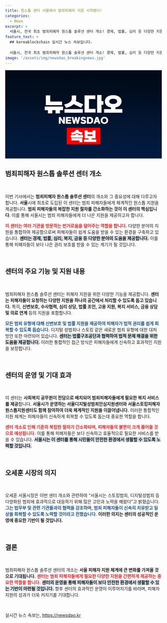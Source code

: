 ```yaml
---
title: 원스톱 센터 서울에서 범죄피해자 지원 시작됐다!
categories:
  - News
excerpt: >
  서울시, 전국 최초 범죄피해자 원스톱 솔루션 센터 개소! 경제, 법률, 심리 등 다양한 지원이 한 곳에서 가능해져 범죄 피해자들의 불편이 해소될 전망. 오세훈 시장이 강조한 안전한 서울, 이제 시작입니다.
feature_text: >
  ## koreablockchain 실시간 뉴스 속보입니다.

  서울시, 전국 최초 범죄피해자 원스톱 솔루션 센터 개소! 경제, 법률, 심리 등 다양한 지원이 한 곳에서 가능해져 범죄 피해자들의 불편이 해소될 전망. 오세훈 시장이 강조한 안전한 서울, 이제 시작입니다.
image: '/assets/img/newsdao_breakingnews.jpg'
---
```


<p><img src="/assets/img/newsdao_breakingnews.jpg" alt="koreablockchain 속보" /></p>

<h2 data-ke-size="size26">범죄피해자 원스톱 솔루션 센터 개소</h2>

<p data-ke-size="size16">&nbsp;</p>

<p>이번 기사에서는 <strong>범죄피해자 원스톱 솔루션 센터</strong>의 개소와 그 중요성에 대해 다루고자 합니다. <strong>서울</strong>시에 최초로 도입된 이 센터는 범죄 피해자들에게 체계적인 원스톱 지원을 제공합니다. <strong>범죄 피해자들의 복잡한 지원 절차를 간소화하는 것이 이 센터의 핵심입니다</strong>. 이를 통해 서울시는 범죄 피해자들에게 더 나은 지원을 제공하고자 합니다. </p>

<p><b><span style="color: #ee2323;">이 센터는 여러 기관을 방문하는 번거로움을 덜어주는 역할을 합니다.</span></b> 다양한 분야의 지원을 통합하여 제공함으로써 피해자들이 쉽게 도움을 받을 수 있는 환경을 구축하고 있습니다. <b><span style="background-color: #21538527;">센터는 경제, 법률, 심리, 복지, 금융 등 다양한 분야의 도움을 제공합니다.</span></b> 이를 통해 피해자들이 보다 나은 권리 보호를 받을 수 있는 계기가 될 것입니다.</p>

<p data-ke-size="size16">&nbsp;</p>

<h2 data-ke-size="size26">센터의 주요 기능 및 지원 내용</h2>

<p data-ke-size="size16">&nbsp;</p>

<p>범죄피해자 원스톱 솔루션 센터는 피해자 지원을 위한 다양한 기능을 제공합니다. <strong>센터는 피해자들이 요청하는 다양한 지원을 하나의 공간에서 처리할 수 있도록 돕고 있습니다.</strong> 특히, <strong>신변보호, 수사협력, 심리 상담, 법률 조언, 고용 지원, 복지 서비스, 금융 상담 및 의료 연계</strong> 등의 지원을 포함합니다. </p>

<p><b><span style="color: #1a5490;">모든 범죄 유형에 대해 신변보호 및 법률 지원을 제공하여 피해자가 법적 권리를 쉽게 회복할 수 있도록 돕습니다.</span></b> 디지털 성범죄나 스토킹 같은 새로운 범죄 유형에 대한 대처 방안 또한 마련되어 있습니다. <b><span style="background-color: #21538527;">센터는 법률구조공단과 협력하여 법적 문제 해결을 위한 도움을 제공합니다.</span></b> 이러한 통합적인 접근 방식은 피해자들에게 신속하고 효과적인 지원을 보장합니다. </p>

<p data-ke-size="size16">&nbsp;</p>

<h2 data-ke-size="size26">센터의 운영 및 기대 효과</h2>

<p data-ke-size="size16">&nbsp;</p>

<p>이 센터는 <strong>사회복지 공무원이 전담으로 배치되어 범죄피해자들에게 필요한 복지 서비스를 제공</strong>합니다. <strong>서울시가 운영하는 서울디지털성범죄안심지원센터와 서울스토킹피해자원스톱지원센터도 함께 참여하여 더욱 체계적인 지원을 이끌어냅니다.</strong> 이러한 통합적인 지원 체계는 피해자들이 신속하게 회복할 수 있도록 돕는데 중요한 역할을 합니다.  </p>

<p><b><span style="color: #ee2323;">센터 개소로 인해 기존의 복잡한 절차가 간소화되며, 피해자들의 불편이 크게 줄어들 것으로 예상됩니다.</span></b> 이를 통해 피해자들은 보다 신속하고 효율적으로 필요한 서비스를 받을 수 있습니다. <b><span style="background-color: #21538527;">서울시는 이 센터를 통해 시민들이 안전한 환경에서 생활할 수 있도록 노력할 것입니다.</span></b> </p>

<p data-ke-size="size16">&nbsp;</p>

<h2 data-ke-size="size26">오세훈 시장의 의지</h2>

<p data-ke-size="size16">&nbsp;</p>

<p>오세훈 서울시장은 이번 센터 개소와 관련하여 “서울시는 스토킹범죄, 디지털성범죄 등 다양화된 범죄에 효과적으로 대응하기 위해 많은 고민과 노력을 해왔다”고 밝혔습니다. <b><span style="color: #1a5490;">그는 법무부 및 관련 기관들과의 협력을 강조하며, 범죄 피해자들이 신속히 치유받고 일상을 회복할 수 있도록 노력할 것이라고 전했습니다.</span></b> <strong>이러한 의지는 센터의 성공적인 운영에 중요한 기반이 될 것입니다.</strong> </p>

<p data-ke-size="size16">&nbsp;</p>

<h2 data-ke-size="size26">결론</h2>

<p data-ke-size="size16">&nbsp;</p>

<p>범죄피해자 원스톱 솔루션 센터의 개소는 <strong>서울 피해자 지원 체계에 큰 변화를 가져올 것으로 기대됩니다.</strong> <b><span style="color: #ee2323;">센터는 범죄 피해자들에게 필요한 다양한 지원을 간편하게 제공하는 중요한 역할을 합니다.</span></b> <b><span style="background-color: #21538527;">센터의 운영을 통해 피해자들이 보다 안전한 환경에서 생활할 수 있는 기반이 마련될 것입니다.</span></b> 향후 센터의 효과적인 운영이 이루어지기를 바라며, 피해자 지원의 성과가 더욱 커지기를 기대합니다. </p>

<p data-ke-size="size16">&nbsp;</p>
실시간 뉴스 속보는, <a href="https://newsdao.kr" rel="dofollow">https://newsdao.kr</a>


